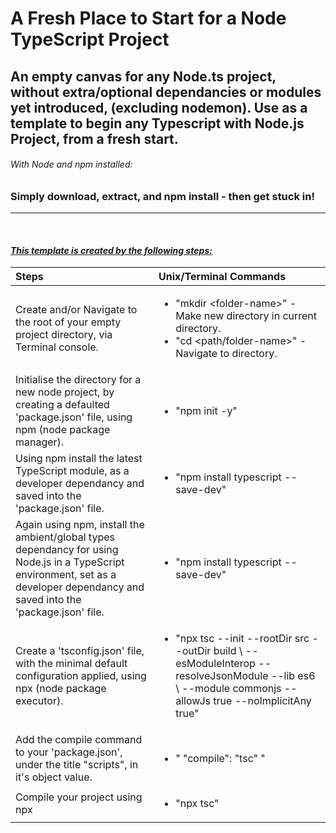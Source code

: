 # A Fresh Place to Start for a Node TypeScript Project

## An empty canvas for any Node.ts project, without extra/optional dependancies or modules yet introduced, (excluding nodemon). Use as a template to begin any Typescript with Node.js Project, from a fresh start.

###### With Node and npm installed:
### Simply download, extract, and npm install - then get stuck in!


***
<br>

#### <i><u>This template is created by the following steps:</u>
|Steps|Unix/Terminal Commands|
|:---|:---|
|Create and/or Navigate to the root of your empty project directory, via Terminal console.|<ul><li>"mkdir <folder-name\>" - Make new directory in current directory.</li><li>"cd <path/folder-name\>" - Navigate to directory.</li></ul>|
|Initialise the directory for a new node project, by creating a defaulted 'package.json' file, using npm (node package manager).|<ul><li>"npm init -y"</li></ul>|
|Using npm install the latest TypeScript module, as a developer dependancy and saved into the 'package.json' file.|<ul><li>"npm install typescript --save-dev"</li></ul>|
|Again using npm, install the ambient/global types dependancy for using Node.js in a TypeScript environment, set as a developer dependancy and saved into the 'package.json' file.|<ul><li>"npm install typescript --save-dev"</li></ul>|
|Create a 'tsconfig.json' file, with the minimal default configuration applied, using npx (node package executor).|<ul><li>"npx tsc --init --rootDir src --outDir build \ --esModuleInterop --resolveJsonModule --lib es6 \ --module commonjs --allowJs true --noImplicitAny true"</li></ul>|
|Add the compile command to your 'package.json', under the title "scripts", in it's object value.|<ul><li>" "compile": "tsc" "</li></ul>|
|Compile your project using npx|<ul><li>"npx tsc"</li></ul>|